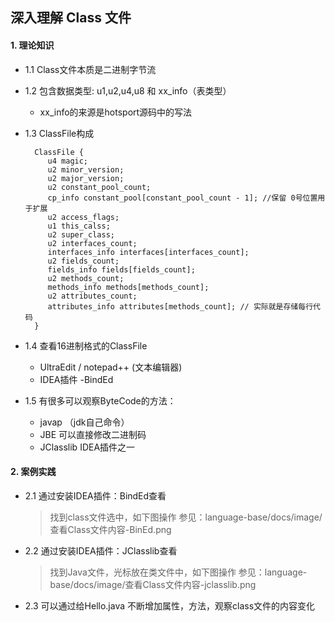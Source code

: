 ## 深入理解 Class 文件

#### 1. 理论知识

- 1.1 Class文件本质是二进制字节流

- 1.2 包含数据类型: u1,u2,u4,u8 和 xx_info（表类型）
  -  xx_info的来源是hotsport源码中的写法

- 1.3 ClassFile构成
  ```
    ClassFile {
       u4 magic;
       u2 minor_version;
       u2 major_version;
       u2 constant_pool_count;
       cp_info constant_pool[constant_pool_count - 1]; //保留 0号位置用于扩展
       u2 access_flags;
       u1 this_calss;
       u2 super_class;
       u2 interfaces_count;
       interfaces_info interfaces[interfaces_count];
       u2 fields_count;
       fields_info fields[fields_count];
       u2 methods_count;
       methods_info methods[methods_count];
       u2 attributes_count;
       attributes_info attributes[methods_count]; // 实际就是存储每行代码      
    }
  ```
  
- 1.4 查看16进制格式的ClassFile
  - UltraEdit / notepad++ (文本编辑器)
  - IDEA插件 -BindEd

- 1.5 有很多可以观察ByteCode的方法：
  - javap （jdk自己命令）
  - JBE 可以直接修改二进制码
  - JClasslib IDEA插件之一 
    
#### 2. 案例实践
  - 2.1 通过安装IDEA插件：BindEd查看
    > 找到class文件选中，如下图操作
    > 参见：language-base/docs/image/查看Class文件内容-BinEd.png

  - 2.2 通过安装IDEA插件：JClasslib查看
    > 找到Java文件，光标放在类文件中，如下图操作
    > 参见：language-base/docs/image/查看Class文件内容-jclasslib.png
  
  - 2.3 可以通过给Hello.java 不断增加属性，方法，观察class文件的内容变化